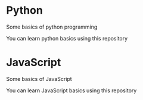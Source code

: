 # Python


Some basics of python programming

You can learn python basics using this repository



# JavaScript


Some basics of JavaScript

You can learn JavaScript basics using this repository
